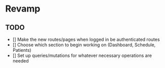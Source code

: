 # Revamp

## TODO
- [] Make the new routes/pages when logged in be authenticated routes
- [] Choose which section to begin working on (Dashboard, Schedule, Patients)
- [] Set up queries/mutations for whatever necessary operations are needed
